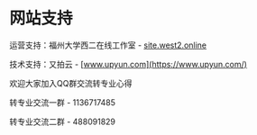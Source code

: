 # 网站支持

运营支持：福州大学西二在线工作室 - [site.west2.online](https://site.west2.online/)

技术支持：又拍云 - [www.upyun.com](https://www.upyun.com/)


欢迎大家加入QQ群交流转专业心得

转专业交流一群 - 1136717485

转专业交流二群 - 488091829